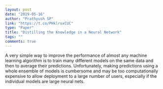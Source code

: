 ```yaml
---
layout: post
date: "2019-05-16"
author: "Prathyush SP"
link: "https://t.co/PHklruxCUC"
type: "Paper"
title: "Distilling the Knowledge in a Neural Network"
tags: ""
comments: true
---
```

A very simple way to improve the performance of almost any machine learning algorithm is to train many different models on the same data and then to average their predictions. Unfortunately, making predictions using a whole ensemble of models is cumbersome and may be too computationally expensive to allow deployment to a large number of users, especially if the individual models are large neural nets. 